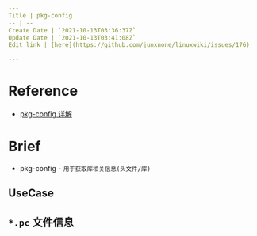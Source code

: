 ```yaml
---
Title | pkg-config
-- | --
Create Date | `2021-10-13T03:36:37Z`
Update Date | `2021-10-13T03:41:08Z`
Edit link | [here](https://github.com/junxnone/linuxwiki/issues/176)

---
```

# Reference
- [pkg-config 详解](https://blog.csdn.net/newchenxf/article/details/51750239)


# Brief
- pkg-config - `用于获取库相关信息(头文件/库)`


## UseCase



## `*.pc` 文件信息


